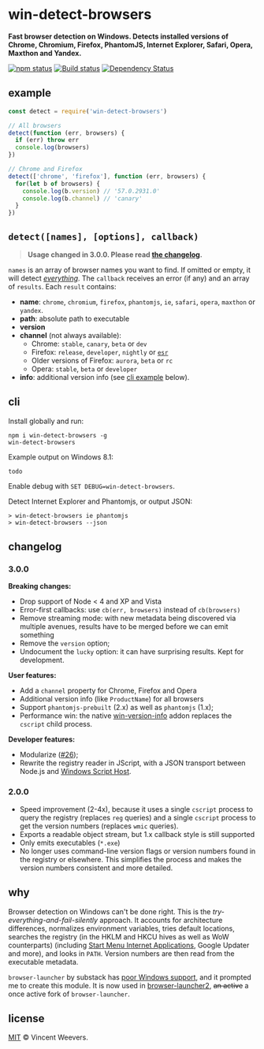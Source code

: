 # win-detect-browsers

**Fast browser detection on Windows. Detects installed versions of Chrome, Chromium, Firefox, PhantomJS, Internet Explorer, Safari, Opera, Maxthon and Yandex.**

[![npm status](http://img.shields.io/npm/v/win-detect-browsers.svg?style=flat-square)](https://www.npmjs.org/package/win-detect-browsers) [![Build status](https://img.shields.io/appveyor/ci/vweevers/win-detect-browsers.svg?style=flat-square)](https://ci.appveyor.com/project/vweevers/win-detect-browsers) [![Dependency Status](https://img.shields.io/david/vweevers/win-detect-browsers.svg?style=flat-square)](https://david-dm.org/vweevers/win-detect-browsers)

## example

```js
const detect = require('win-detect-browsers')

// All browsers
detect(function (err, browsers) {
  if (err) throw err
  console.log(browsers)
})

// Chrome and Firefox
detect(['chrome', 'firefox'], function (err, browsers) {
  for(let b of browsers) {
    console.log(b.version) // '57.0.2931.0'
    console.log(b.channel) // 'canary'
  }
})
```

## `detect([names], [options], callback)`

> **Usage changed in 3.0.0. Please read [the changelog](#300).**

`names` is an array of browser names you want to find. If omitted or empty, it will detect *[everything](http://youtu.be/k1yvvNvlXtg)*. The `callback` receives an error (if any) and an array of `results`. Each `result` contains:

- **name**: `chrome`, `chromium`, `firefox`, `phantomjs`, `ie`, `safari`, `opera`, `maxthon` or `yandex`.
- **path**: absolute path to executable
- **version**
- **channel** (not always available):
  - Chrome: `stable`, `canary`, `beta` or `dev`
  - Firefox: `release`, `developer`, `nightly` or [`esr`](https://www.mozilla.org/en-US/firefox/organizations/faq/)
  - Older versions of Firefox: `aurora`, `beta` or `rc`
  - Opera: `stable`, `beta` or `developer`
- **info**: additional version info (see [cli example](#cli) below).

## cli

Install globally and run:

    npm i win-detect-browsers -g
    win-detect-browsers

Example output on Windows 8.1:

```
todo
```

Enable debug with `SET DEBUG=win-detect-browsers`.

Detect Internet Explorer and Phantomjs, or output JSON:

```
> win-detect-browsers ie phantomjs
> win-detect-browsers --json
```

## changelog

### 3.0.0

**Breaking changes:**

- Drop support of Node < 4 and XP and Vista
- Error-first callbacks: use `cb(err, browsers)` instead of `cb(browsers)`
- Remove streaming mode: with new metadata being discovered via multiple avenues, results have to be merged before we can emit something
- Remove the `version` option;
- Undocument the `lucky` option: it can have surprising results. Kept for development.

**User features:**

- Add a `channel` property for Chrome, Firefox and Opera
- Additional version info (like `ProductName`) for all browsers
- Support `phantomjs-prebuilt` (2.x) as well as `phantomjs` (1.x);
- Performance win: the native [win-version-info](https://www.npmjs.org/package/win-version-info) addon replaces the `cscript` child process.

**Developer features:**

- Modularize ([#26](https://github.com/vweevers/win-detect-browsers/issues/26));
- Rewrite the registry reader in JScript, with a JSON transport between Node.js and [Windows Script Host](https://en.wikipedia.org/wiki/Windows_Script_Host).

### 2.0.0

- Speed improvement (2-4x), because it uses a single `cscript` process to query the registry (replaces `reg` queries) and a single `cscript` process to get the version numbers (replaces `wmic` queries).
- Exports a readable object stream, but 1.x callback style is still supported
- Only emits executables (`*.exe`)
- No longer uses command-line version flags or version numbers found in the registry or elsewhere. This simplifies the process and makes the version numbers consistent and more detailed.

## why

Browser detection on Windows can't be done right. This is the *try-everything-and-fail-silently* approach. It accounts for architecture differences, normalizes environment variables, tries default locations, searches the registry (in the HKLM and HKCU hives as well as WoW counterparts) (including [Start Menu Internet Applications](http://msdn.microsoft.com/en-us/library/windows/desktop/dd203067(v=vs.85).aspx), Google Updater and more), and looks in `PATH`. Version numbers are then read from the executable metadata.

`browser-launcher` by substack has [poor Windows support](https://github.com/substack/browser-launcher/issues/7), and it prompted me to create this module. It is now used in [browser-launcher2](https://github.com/benderjs/browser-launcher2), ~~an active~~ a once active fork of `browser-launcher`.

## license

[MIT](http://opensource.org/licenses/MIT) © Vincent Weevers.
